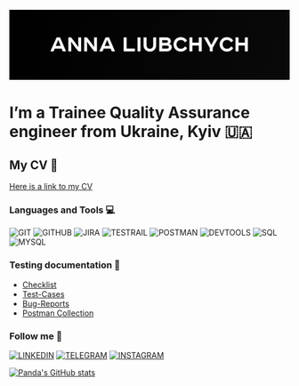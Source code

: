 [![Header](https://github.com/Pandaishere/Pandaishere/blob/main/assets/GitHub%20cover%20-%206.png)](https://www.linkedin.com/in/anna-liubchych-732a42241/)

# I’m a Trainee Quality Assurance engineer from Ukraine, Kyiv 🇺🇦

## My CV 📃
[Here is a link to my CV](https://drive.google.com/file/d/15hgzbw19cVabV_vtbqriuml3fKyXsQOe/view?usp=sharing)

### Languages and Tools 💻
![GIT](https://img.shields.io/badge/-GIT-0d1c45?style=plastic&logo=Git&logoColor=00000)
![GITHUB](https://img.shields.io/badge/-GITHUB-0d1c45?style=plastic&logo=Github&logoColor=00000)
![JIRA](https://img.shields.io/badge/-JIRA-0d1c45?style=plastic&logo=Jira&logoColor=39f)
![TESTRAIL](https://img.shields.io/badge/-TESTRAIL-0d1c45?style=plastic&logo=Testrail&logoColor=39f)
![POSTMAN](https://img.shields.io/badge/-POSTMAN-0d1c45?style=plastic&logo=Postman&logoColor=f63)
![DEVTOOLS](https://img.shields.io/badge/-DEVTOOLS-0d1c45?style=plastic&logo=googlechrome&logoColor=3b85ff)
![SQL](https://img.shields.io/badge/-SQL-0d1c45?style=plastic&logo=sql&logoColor=e40c24)
![MYSQL](https://img.shields.io/badge/-MYSQL-0d1c45?style=plastic&logo=mysql&logoColor=e40c24)

### Testing documentation 📄
- [Checklist](https://docs.google.com/spreadsheets/d/1us0pCJrZgE9OSDuIld88meq5WQLNZ1WoEP-zqUAEAis/edit#gid=0)
- [Test-Cases](https://github.com/Pandaishere/Test-Cases.git)
- [Bug-Reports](https://docs.google.com/spreadsheets/d/123lG_5PGe_jOmN2BMnJmIR8ftusvBGTo40xNpuwvgJU/edit#gid=0)
- [Postman Collection](https://github.com/Pandaishere/Postman_Collection.git)



### Follow me 📲

[![LINKEDIN](https://img.shields.io/badge/-LINKEDIN-0d1c45?style=plastic&logo=Linkedin)](https://www.linkedin.com/in/anna-liubchych-732a42241/)
[![TELEGRAM](https://img.shields.io/badge/-TELEGRAM-0d1c45?style=plastic&logo=Telegram)](https://t.me/anna_liubchych) 
[![INSTAGRAM](https://img.shields.io/badge/-INSTAGRAM-0d1c45?style=plastic&logo=Instagram)](https://www.instagram.com/hecallsmepanda/) 


[![Panda's GitHub stats](https://github-readme-stats.vercel.app/api?username=Pandaishere&show_icons=true&theme=tokyonight)](https://github.com/anuraghazra/github-readme-stats)



